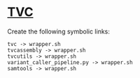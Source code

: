 # [TVC](https://hpc.nih.gov/apps/TVC.html)

Create the following symbolic links:
```
tvc -> wrapper.sh
tvcassembly -> wrapper.sh
tvcutils -> wrapper.sh
variant_caller_pipeline.py -> wrapper.sh
samtools -> wrapper.sh
```
